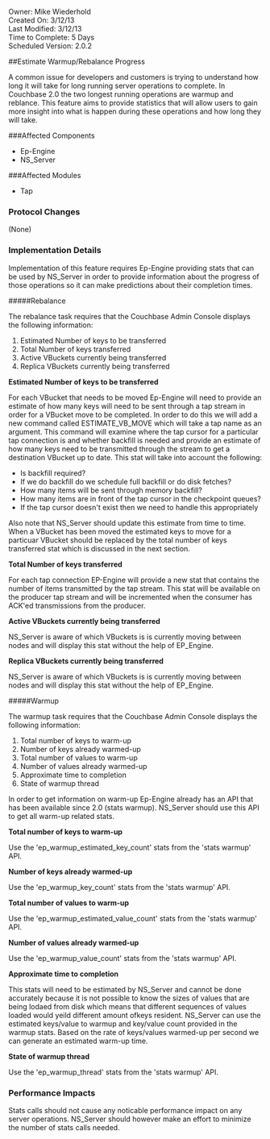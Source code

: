 Owner: Mike Wiederhold  
Created On: 3/12/13  
Last Modified: 3/12/13  
Time to Complete: 5 Days  
Scheduled Version: 2.0.2

##Estimate Warmup/Rebalance Progress

A common issue for developers and customers is trying to understand how long it will take for long running server operations to complete. In Couchbase 2.0 the two longest running operations are warmup and reblance. This feature aims to provide statistics that will allow users to gain more insight into what is happen during these operations and how long they will take.

###Affected Components

* Ep-Engine
* NS_Server

###Affected Modules

* Tap

### Protocol Changes
(None)

### Implementation Details

Implementation of this feature requires Ep-Engine providing stats that can be used by NS_Server in order to provide information about the progress of those operations so it can make predictions about their completion times.

#####Rebalance

The rebalance task requires that the Couchbase Admin Console displays the following information:

1. Estimated Number of keys to be transferred
2. Total Number of keys transferred
3. Active VBuckets currently being transferred
4. Replica VBuckets currently being transferred

**Estimated Number of keys to be transferred**

For each VBucket that needs to be moved Ep-Engine will need to provide an estimate of how many keys will need to be sent through a tap stream in order for a VBucket move to be completed. In order to do this we will add a new command called ESTIMATE_VB_MOVE which will take a tap name as an argument. This command will examine where the tap cursor for a particular tap connection is and whether backfill is needed and provide an estimate of how many keys need to be transmitted through the stream to get a destination VBucket up to date. This stat will take into account the following:

* Is backfill required?
* If we do backfill do we schedule full backfill or do disk fetches?
* How many items will be sent through memory backfill?
* How many items are in front of the tap cursor in the checkpoint queues?
* If the tap cursor doesn't exist then we need to handle this appropriately

Also note that NS_Server should update this estimate from time to time. When a VBucket has been moved the estimated keys to move for a particuar VBucket should be replaced by the total number of keys transferred stat which is discussed in the next section.

**Total Number of keys transferred**

For each tap connection EP-Engine will provide a new stat that contains the number of items transmitted by the tap stream. This stat will be available on the producer tap stream and will be incremented when the consumer has ACK'ed transmissions from the producer.

 **Active VBuckets currently being transferred**

NS_Server is aware of which VBuckets is is currently moving between nodes and will display this stat without the help of EP_Engine.

 **Replica VBuckets currently being transferred**

NS_Server is aware of which VBuckets is is currently moving between nodes and will display this stat without the help of EP_Engine.

#####Warmup

The warmup task requires that the Couchbase Admin Console displays the following information:

1. Total number of keys to warm-up
2. Number of keys already warmed-up
3. Total number of values to warm-up
4. Number of values already warmed-up
5. Approximate time to completion
6. State of warmup thread

In order to get information on warm-up Ep-Engine already has an API that has been available since 2.0 (stats warmup). NS_Server should use this API to get all warm-up related stats.

**Total number of keys to warm-up**

Use the 'ep_warmup_estimated_key_count' stats from the 'stats warmup' API.

**Number of keys already warmed-up**

Use the 'ep_warmup_key_count' stats from the 'stats warmup' API.

**Total number of values to warm-up**

Use the 'ep_warmup_estimated_value_count' stats from the 'stats warmup' API.

**Number of values already warmed-up**

Use the 'ep_warmup_value_count' stats from the 'stats warmup' API.

**Approximate time to completion**

This stats will need to be estimated by NS_Server and cannot be done accurately because it is not possible to know the sizes of values that are being lodaed from disk which means that different sequences of values loaded would yeild different amount ofkeys resident. NS_Server can use the estimated keys/value to warmup and key/value count provided in the warmup stats. Based on the rate of keys/values warmed-up per second we can generate an estimated warm-up time.

**State of warmup thread**

Use the 'ep_warmup_thread' stats from the 'stats warmup' API.


### Performance Impacts

Stats calls should not cause any noticable performance impact on any server operations. NS_Server should however make an effort to minimize the number of stats calls needed.

